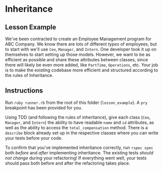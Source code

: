 # Inheritance

## Lesson Example
We've been contracted to create an Employee Management program for ABC Company. We know there are lots of different *types* of employees, but to start with we'll use `Ceo`, `Manager`, and `Intern`. One developer took it up on themselves to start setting up those models. However, we want to be as efficient as possible and share these attributes between classes, since there will likely be even more added, like `PartTime`, `Operations`, etc. Your job is to make the existing codebase more efficient and structured according to the rules of Inheritance.


## Instructions
Run `ruby runner.rb` from the root of this folder (`lesson_example`). A `pry` breakpoint has been provided for you.

Using TDD (and following the rules of inheritance), give each class (`Ceo`, `Manager`, and `Intern`) the ability to have readable `name` and `id` attributes, as well as the ability to access the `total_compensation` method. There is a `describe` block already set up in the respective classes where you can write your tests before your code.

To confirm that you've implemented inheritance correctly, run `rspec spec` both *before* and *after* implementing inheritance. The existing tests *should not change* during your refactoring!  If everything went well, your tests should pass both before and after the refactoring takes place.
